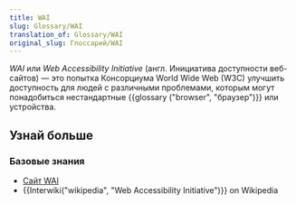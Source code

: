 ```yaml
---
title: WAI
slug: Glossary/WAI
translation_of: Glossary/WAI
original_slug: Глоссарий/WAI
---
```

_WAI_ или _Web Accessibility Initiative_ (англ. Инициатива доступности веб-сайтов) _—_ это попытка Консорциума World Wide Web (W3C) улучшить доступность для людей с различными проблемами, которым могут понадобиться нестандартные {{glossary ("browser", "браузер")}} или устройства.

## Узнай больше

### Базовые знания

- [Сайт WAI](http://www.w3.org/WAI/)
- {{Interwiki("wikipedia", "Web Accessibility Initiative")}} on Wikipedia
